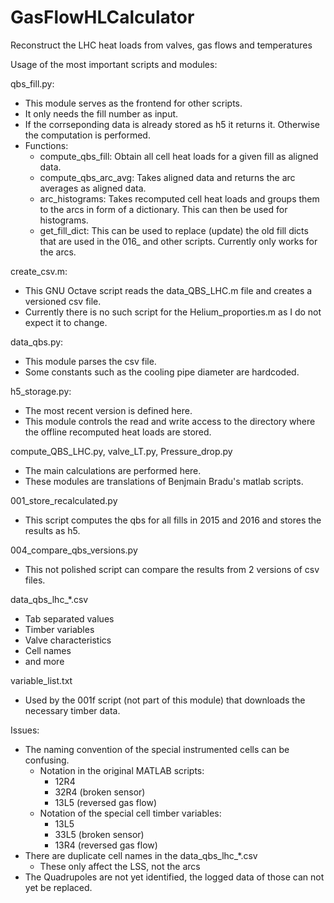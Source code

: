 # GasFlowHLCalculator
Reconstruct the LHC heat loads from valves, gas flows and temperatures

Usage of the most important scripts and modules:

qbs_fill.py:

- This module serves as the frontend for other scripts.
- It only needs the fill number as input.
- If the corrseponding data is already stored as h5 it returns it. Otherwise the computation is performed.
- Functions:
  - compute_qbs_fill: Obtain all cell heat loads for a given fill as aligned data.
  - compute_qbs_arc_avg: Takes aligned data and returns the arc averages as aligned data.
  - arc_histograms: Takes recomputed cell heat loads and groups them to the arcs in form of a dictionary. This can then be used for histograms.
  - get_fill_dict: This can be used to replace (update) the old fill dicts that are used in the 016\_ and other scripts. Currently only works for the arcs.

create_csv.m:

- This GNU Octave script reads the data_QBS_LHC.m file and creates a versioned csv file.
- Currently there is no such script for the Helium_proporties.m as I do not expect it to change.

data_qbs.py:

- This module parses the csv file. 
- Some constants such as the cooling pipe diameter are hardcoded.

h5_storage.py:

- The most recent version is defined here.
- This module controls the read and write access to the directory where the offline recomputed heat loads are stored.

compute_QBS_LHC.py, valve_LT.py, Pressure_drop.py

- The main calculations are performed here. 
- These modules are translations of Benjmain Bradu's matlab scripts.

001_store_recalculated.py

- This script computes the qbs for all fills in 2015 and 2016 and stores the results as h5.

004_compare_qbs_versions.py

- This not polished script can compare the results from 2 versions of csv files.

data_qbs_lhc\_*.csv

- Tab separated values
- Timber variables
- Valve characteristics
- Cell names 
- and more

variable_list.txt

- Used by the 001f script (not part of this module) that downloads the necessary timber data.

Issues:

- The naming convention of the special instrumented cells can be confusing.
  - Notation in the original MATLAB scripts:
    - 12R4
    - 32R4 (broken sensor)
    - 13L5 (reversed gas flow)
  - Notation of the special cell timber variables:
    - 13L5
    - 33L5 (broken sensor)
    - 13R4 (reversed gas flow)
- There are duplicate cell names in the data_qbs_lhc\_\*.csv
  - These only affect the LSS, not the arcs
- The Quadrupoles are not yet identified, the logged data of those can not yet be replaced.
